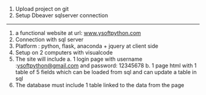 1. Upload project on git
2. Setup Dbeaver sqlserver connection

---

1. a functional website at url: www.ysoftpython.com
2. Connection with sql server
3. Platform : python, flask, anaconda + jquery at client side
4. Setup on 2 computers with visualcode
5. The site will include
   a. 1 login page with username :ysoftpython@gmail.com and password: 12345678
   b. 1 page html with 1 table of 5 fields which can be loaded from sql and can update a table in sql
6. The database must include 1 table linked to the data from the page
